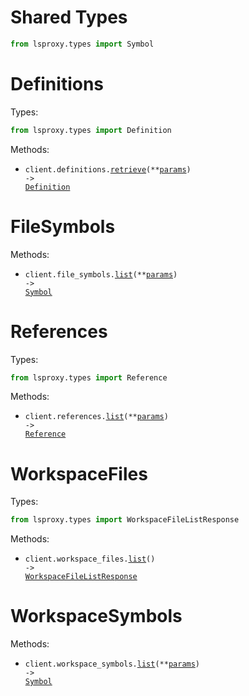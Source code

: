 # Shared Types

```python
from lsproxy.types import Symbol
```

# Definitions

Types:

```python
from lsproxy.types import Definition
```

Methods:

- <code title="get /definition">client.definitions.<a href="./src/lsproxy/resources/definitions.py">retrieve</a>(\*\*<a href="src/lsproxy/types/definition_retrieve_params.py">params</a>) -> <a href="./src/lsproxy/types/definition.py">Definition</a></code>

# FileSymbols

Methods:

- <code title="get /file-symbols">client.file_symbols.<a href="./src/lsproxy/resources/file_symbols.py">list</a>(\*\*<a href="src/lsproxy/types/file_symbol_list_params.py">params</a>) -> <a href="./src/lsproxy/types/shared/symbol.py">Symbol</a></code>

# References

Types:

```python
from lsproxy.types import Reference
```

Methods:

- <code title="get /references">client.references.<a href="./src/lsproxy/resources/references.py">list</a>(\*\*<a href="src/lsproxy/types/reference_list_params.py">params</a>) -> <a href="./src/lsproxy/types/reference.py">Reference</a></code>

# WorkspaceFiles

Types:

```python
from lsproxy.types import WorkspaceFileListResponse
```

Methods:

- <code title="get /workspace-files">client.workspace_files.<a href="./src/lsproxy/resources/workspace_files.py">list</a>() -> <a href="./src/lsproxy/types/workspace_file_list_response.py">WorkspaceFileListResponse</a></code>

# WorkspaceSymbols

Methods:

- <code title="get /workspace-symbols">client.workspace_symbols.<a href="./src/lsproxy/resources/workspace_symbols.py">list</a>(\*\*<a href="src/lsproxy/types/workspace_symbol_list_params.py">params</a>) -> <a href="./src/lsproxy/types/shared/symbol.py">Symbol</a></code>
